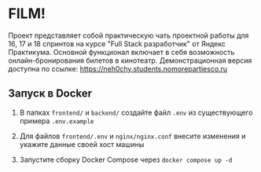 # FILM!

Проект представляет собой практическую чать проектной работы для 16, 17 и 18 спринтов на курсе "Full Stack разработчик" от Яндекс Практикума. Основной функционал включает в себя возможность онлайн-бронирования билетов в кинотеатр. Демонстрационная версия доступна по ссылке: https://neh0chy.students.nomorepartiesco.ru

## Запуск в Docker

1. В папках `frontend/` и `backend/` создайте файл `.env` из существующего примера `.env.example`

2. Для файлов `frontend/.env` и `nginx/nginx.conf` внесите изменения и укажите данные своей хост машины

3. Запустите сборку Docker Compose через `docker compose up -d`





